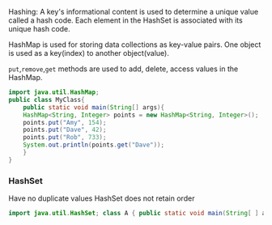 Hashing: A key's informational content is used to determine a unique value called a hash code. 
Each element in the HashSet is associated with its unique hash code.

HashMap is used for storing data collections as key-value pairs. One object is used as a key(index) to another object(value).

`put`,`remove`,`get` methods are used to add, delete, access values in the HashMap.
```java
import java.util.HashMap;
public class MyClass{
	public static void main(String[] args){
	HashMap<String, Integer> points = new HashMap<String, Integer>();
	points.put("Amy", 154);
	points.put("Dave", 42);
	points.put("Rob", 733);
	System.out.println(points.get("Dave"));
	}
}
```

### HashSet
Have no duplicate values
HashSet does not retain order
```java
import java.util.HashSet; class A { public static void main(String[ ] args) { HashSet<String> set = new HashSet<String>(); set.add("A"); set.add("B"); set.add("C"); System.out.println(set.size()); } }
```

